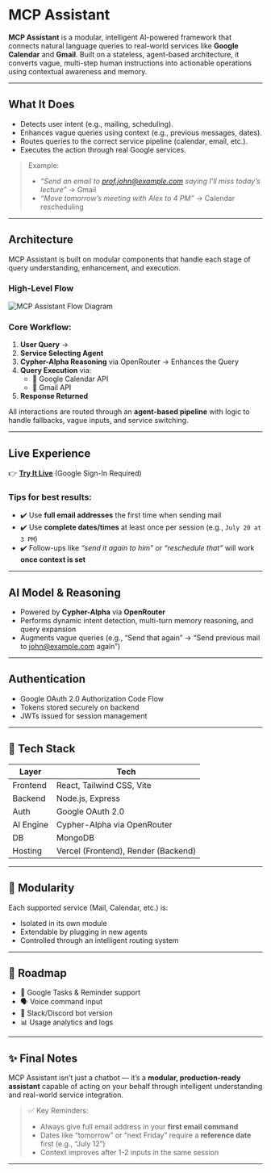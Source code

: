 
#  MCP Assistant

**MCP Assistant** is a modular, intelligent AI-powered framework that connects natural language queries to real-world services like **Google Calendar** and **Gmail**. Built on a stateless, agent-based architecture, it converts vague, multi-step human instructions into actionable operations using contextual awareness and memory.

---

##  What It Does

-  Detects user intent (e.g., mailing, scheduling).
-  Enhances vague queries using context (e.g., previous messages, dates).
-  Routes queries to the correct service pipeline (calendar, email, etc.).
-  Executes the action through real Google services.

> Example:
> - _“Send an email to prof.john@example.com saying I’ll miss today’s lecture”_ → Gmail
> - _“Move tomorrow’s meeting with Alex to 4 PM”_ → Calendar rescheduling

---

##  Architecture

MCP Assistant is built on modular components that handle each stage of query understanding, enhancement, and execution.

###  High-Level Flow

![MCP Assistant Flow Diagram](https://github.com/user-attachments/assets/37e91a49-2314-422e-8fc4-e4726795692c)

### Core Workflow:
1. **User Query** →  
2. **Service Selecting Agent**  
3. **Cypher-Alpha Reasoning** via OpenRouter → Enhances the Query  
4. **Query Execution** via:
   - 📅 Google Calendar API
   - 📧 Gmail API
5. **Response Returned**

All interactions are routed through an **agent-based pipeline** with logic to handle fallbacks, vague inputs, and service switching.

---

##  Live Experience

👉 **[Try It Live](https://mcp-assistant.vercel.app)** (Google Sign-In Required)

###  Tips for best results:
- ✔️ Use **full email addresses** the first time when sending mail  
- ✔️ Use **complete dates/times** at least once per session (e.g., `July 20 at 3 PM`)
- ✔️ Follow-ups like _“send it again to him”_ or _“reschedule that”_ will work **once context is set**

---

##  AI Model & Reasoning

- Powered by **Cypher-Alpha** via **OpenRouter**
- Performs dynamic intent detection, multi-turn memory reasoning, and query expansion
- Augments vague queries (e.g., “Send that again” → “Send previous mail to john@example.com again”)

---

##  Authentication

- Google OAuth 2.0 Authorization Code Flow
- Tokens stored securely on backend
- JWTs issued for session management

---

## 🔩 Tech Stack

| Layer        | Tech                         |
|--------------|------------------------------|
| Frontend     | React, Tailwind CSS, Vite    |
| Backend      | Node.js, Express             |
| Auth         | Google OAuth 2.0             |
| AI Engine    | Cypher-Alpha via OpenRouter  |
| DB           | MongoDB                      |
| Hosting      | Vercel (Frontend), Render (Backend) |

---

## 🔌 Modularity

Each supported service (Mail, Calendar, etc.) is:
- Isolated in its own module
- Extendable by plugging in new agents
- Controlled through an intelligent routing system

---

## 🚧 Roadmap

- 🧾 Google Tasks & Reminder support  
- 🗣️ Voice command input  
- 💬 Slack/Discord bot version  
- 📊 Usage analytics and logs  

---


## ✨ Final Notes

MCP Assistant isn’t just a chatbot — it’s a **modular, production-ready assistant** capable of acting on your behalf through intelligent understanding and real-world service integration.

> ✅ Key Reminders:
> - Always give full email address in your **first email command**
> - Dates like “tomorrow” or “next Friday” require a **reference date** first (e.g., “July 12”)
> - Context improves after 1-2 inputs in the same session

---

